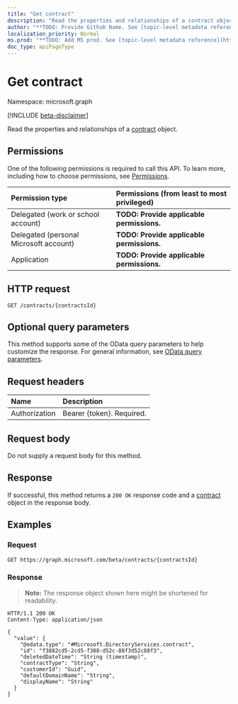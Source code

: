 ```yaml
---
title: "Get contract"
description: "Read the properties and relationships of a contract object."
author: "**TODO: Provide Github Name. See [topic-level metadata reference](https://msgo.azurewebsites.net/add/document/guidelines/metadata.html#topic-level-metadata)**"
localization_priority: Normal
ms.prod: "**TODO: Add MS prod. See [topic-level metadata reference](https://msgo.azurewebsites.net/add/document/guidelines/metadata.html#topic-level-metadata)**"
doc_type: apiPageType
---
```


# Get contract
Namespace: microsoft.graph

[!INCLUDE [beta-disclaimer](../../includes/beta-disclaimer.md)]

Read the properties and relationships of a [contract](../resources/contract.md) object.

## Permissions
One of the following permissions is required to call this API. To learn more, including how to choose permissions, see [Permissions](/graph/permissions-reference).

|Permission type|Permissions (from least to most privileged)|
|:---|:---|
|Delegated (work or school account)|**TODO: Provide applicable permissions.**|
|Delegated (personal Microsoft account)|**TODO: Provide applicable permissions.**|
|Application|**TODO: Provide applicable permissions.**|

## HTTP request

<!-- {
  "blockType": "ignored"
}
-->
``` http
GET /contracts/{contractsId}
```

## Optional query parameters
This method supports some of the OData query parameters to help customize the response. For general information, see [OData query parameters](/graph/query-parameters).

## Request headers
|Name|Description|
|:---|:---|
|Authorization|Bearer {token}. Required.|

## Request body
Do not supply a request body for this method.

## Response

If successful, this method returns a `200 OK` response code and a [contract](../resources/contract.md) object in the response body.

## Examples

### Request
<!-- {
  "blockType": "request",
  "name": "get_contract"
}
-->
``` http
GET https://graph.microsoft.com/beta/contracts/{contractsId}
```


### Response
>**Note:** The response object shown here might be shortened for readability.
<!-- {
  "blockType": "response",
  "truncated": true,
  "@odata.type": "Microsoft.DirectoryServices.contract"
}
-->
``` http
HTTP/1.1 200 OK
Content-Type: application/json

{
  "value": {
    "@odata.type": "#Microsoft.DirectoryServices.contract",
    "id": "f3882cd5-2cd5-f388-d52c-88f3d52c88f3",
    "deletedDateTime": "String (timestamp)",
    "contractType": "String",
    "customerId": "Guid",
    "defaultDomainName": "String",
    "displayName": "String"
  }
}
```

